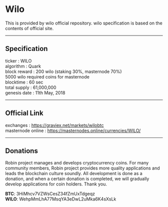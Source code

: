 # Wilo
  
This is provided by wilo official repository. wilo specification is based on the contents of official site.
  
***
## Specification  
  
ticker : WILO  
algorithm	: Quark  
block reward : 200 wilo (staking 30%, masternode 70%)  
5000 wilo required coins for masternode  
blocktime : 60 sec  
total supply : 61,000,000  
genesis date	: 11th May, 2018  
  
***
## Official Link  
  
exchanges : https://graviex.net/markets/wilobtc  
masternode online : https://masternodes.online/currencies/WILO/  
  
***
## Donations 
  
Robin project manages and develops cryptocurrency coins. For many community members, Robin project provides more quality applications and leads the blockchain culture soundly. All development is done as a donation, and when a certain donation is completed, we will gradually develop applications for coin holders. Thank you.  
  
**BTC**: 3HiMhcv7VZWsCesZ34fZmUxTdgeqz    
**WILO**: WehpMmLhA77MsqYA3eDwL2uMka6K4sXsLk  
